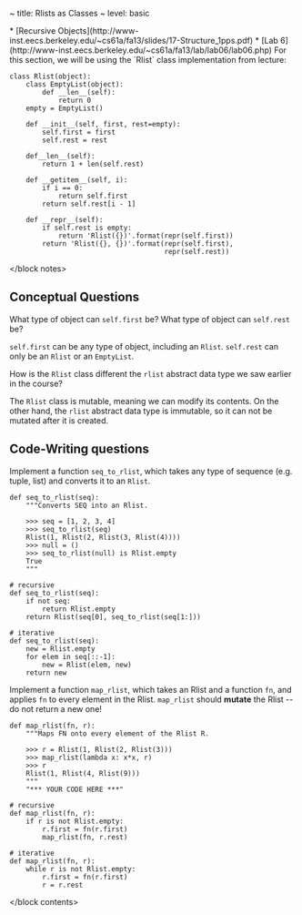 ~ title: Rlists as Classes
~ level: basic

<block references>
* [Recursive Objects](http://www-inst.eecs.berkeley.edu/~cs61a/fa13/slides/17-Structure_1pps.pdf)
* [Lab 6](http://www-inst.eecs.berkeley.edu/~cs61a/fa13/lab/lab06/lab06.php)
</block references>

<block notes>
For this section, we will be using the `Rlist` class implementation
from lecture:

    class Rlist(object):
        class EmptyList(object):
            def __len__(self):
                return 0
        empty = EmptyList()

        def __init__(self, first, rest=empty):
            self.first = first
            self.rest = rest

        def__len__(self):
            return 1 + len(self.rest)

        def __getitem__(self, i):
            if i == 0:
                return self.first
            return self.rest[i - 1]

        def __repr__(self):
            if self.rest is empty:
                return 'Rlist({})'.format(repr(self.first))
            return 'Rlist({}, {})'.format(repr(self.first),
                                          repr(self.rest))
</block notes>

<block contents>

Conceptual Questions
--------------------

<question>

What type of object can `self.first` be? What type of object can
`self.rest` be?

<solution>

`self.first` can be any type of object, including an `Rlist`.
`self.rest` can only be an `Rlist` or an `EmptyList`.

</solution>

<question>

How is the `Rlist` class different the `rlist` abstract data type we
saw earlier in the course?

<solution>

The `Rlist` class is mutable, meaning we can modify its contents. On
the other hand, the `rlist` abstract data type is immutable, so it can
not be mutated after it is created.

</solution>

Code-Writing questions
----------------------

<question>

Implement a function `seq_to_rlist`, which takes any type of sequence
(e.g. tuple, list) and converts it to an `Rlist`.

    def seq_to_rlist(seq):
        """Converts SEQ into an Rlist.

        >>> seq = [1, 2, 3, 4]
        >>> seq_to_rlist(seq)
        Rlist(1, Rlist(2, Rlist(3, Rlist(4))))
        >>> null = ()
        >>> seq_to_rlist(null) is Rlist.empty
        True
        """

<solution>

    # recursive
    def seq_to_rlist(seq):
        if not seq:
            return Rlist.empty
        return Rlist(seq[0], seq_to_rlist(seq[1:]))

    # iterative
    def seq_to_rlist(seq):
        new = Rlist.empty
        for elem in seq[::-1]:
            new = Rlist(elem, new)
        return new

</solution>

<question>

Implement a function `map_rlist`, which takes an Rlist and a function
`fn`, and applies `fn` to every element in the Rlist. `map_rlist`
should **mutate** the Rlist -- do not return a new one!

    def map_rlist(fn, r):
        """Maps FN onto every element of the Rlist R.

        >>> r = Rlist(1, Rlist(2, Rlist(3)))
        >>> map_rlist(lambda x: x*x, r)
        >>> r
        Rlist(1, Rlist(4, Rlist(9)))
        """
        "*** YOUR CODE HERE ***"

<solution>

    # recursive
    def map_rlist(fn, r):
        if r is not Rlist.empty:
            r.first = fn(r.first)
            map_rlist(fn, r.rest)

    # iterative
    def map_rlist(fn, r):
        while r is not Rlist.empty:
            r.first = fn(r.first)
            r = r.rest

</solution>

</block contents>
